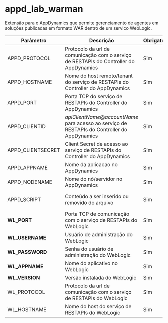 # appd_lab_warman
Extensão para o AppDynamics que permite gerenciamento de agentes em soluções publicadas em formato WAR dentro de um servico WebLogic.

|**Parâmetro**|**Descrição**|**Obrigatório**|**Padrão**|
| --- | --- | --- | --- |
|APPD_PROTOCOL|Protocolo da url de comunicação com o serviço de RESTAPIs do Controller do AppDynamics|Sim|https
|APPD_HOSTNAME|Nome do host remoto/tenant do serviço de RESTAPIs do Controller do AppDynamics|Sim|yssysolucoes-nfr.saas.appdynamics.com
|APPD_PORT|Porta TCP do serviço de RESTAPIs do Controller do AppDynamics|Sim|443
|APPD_CLIENTID|_apiClientName_@_accountName_ para acesso ao serviço de RESTAPIs do Controller do AppDynamics|Sim|devyssy@yssysolucoes-nfr
|APPD_CLIENTSECRET|Client Secret de acesso ao serviço de RESTAPIs do Controller do AppDynamics|Sim|25be6745-bcef-4e84-a4c6-ed3572f0dcdf
|APPD_APPNAME|Nome da aplicacao no AppDynamics|Sim|appd_lab_maven5
|APPD_NODENAME|Nome do nó/servidor no AppDynamics|Sim|server1
|APPD_SCRIPT|Conteúdo a ser inserido ou removido do arquivo|Sim|\<script type="text/javascript">window.alert("SCRIPT INJETADO!!!");\</script>
|__WL_PORT__    | Porta TCP de comunicação com o serviço de RESTAPIs do WebLogic        | Sim |7001
|__WL_USERNAME__| Usuário de administração do WebLogic                                  | Sim |weblogic
|__WL_PASSWORD__| Senha do usuário de administração do WebLogic                         | Sim |yssy@dev
|__WL_APPNAME__ | Nome do aplicativo no WebLogic                                        | Sim |appd_lab_maven5
|__WL_VERSION__| Versão instalada do WebLogic | Sim |latest
|WL_PROTOCOL| Protocolo da url de comunicação com o serviço de RESTAPIs do WebLogic | Sim |http
|WL_HOSTNAME| Nome do host do serviço de RESTAPIs do WebLogic                       | Sim |localhost
